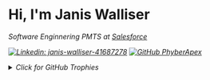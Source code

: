 # Hi, I'm Janis Walliser

<p><em>Software Enginnering PMTS at <a href="https://www.salesforce.com">Salesforce</a>

[![Linkedin: janis-walliser-41687278](https://img.shields.io/badge/-Janis-blue?style=flat-square&logo=Linkedin&logoColor=white&link=https://www.linkedin.com/in/janis-walliser-41687278/)](https://www.linkedin.com/in/janis-walliser-41687278)
[![GitHub PhyberApex](https://img.shields.io/github/followers/phyberapex?label=follow&style=social)](https://github.com/PhyberApex)

<details>
<summary>Click for GitHub Trophies</summary>

[![trophy](https://github-profile-trophy.vercel.app/?username=phyberapex&theme=nord&column=7)](https://github.com/ryo-ma/github-profile-trophy)
<details>
